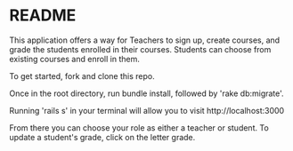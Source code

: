 # README

This application offers a way for Teachers to sign up, create courses, and grade the students enrolled in their courses.  Students can choose from existing courses and enroll in them.

To get started, fork and clone this repo.

Once in the root directory, run bundle install, followed by 'rake db:migrate'.

Running 'rails s' in your terminal will allow you to visit http://localhost:3000

From there you can choose your role as either a teacher or student.  To update a student's grade, click on the letter grade.
